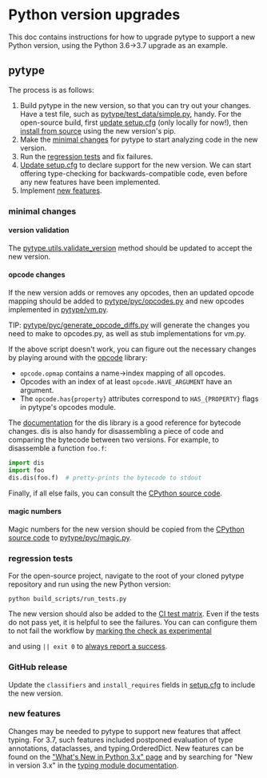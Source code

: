 ---
---
# Python version upgrades

<!--* freshness: { owner: 'rechen' reviewed: '2021-12-09' } *-->

This doc contains instructions for how to upgrade pytype to support a new Python
version, using the Python 3.6->3.7 upgrade as an example.

## pytype

The process is as follows:

1. Build pytype in the new version, so that you can try out your changes. Have a
   test file, such as [pytype/test_data/simple.py][test_data.simple], handy.
   For the open-source build, first [update setup.cfg](#github_release) (only
   locally for now!), then
   [install from source](https://github.com/google/pytype#installing) using the
   new version's pip.
1. Make the [minimal changes](#minimal_changes) for pytype to start analyzing
   code in the new version.
1. Run the [regression tests](#regression_tests) and fix failures.
1. [Update setup.cfg](#github_release) to declare support for the new version.
   We can start offering type-checking for backwards-compatible code, even
   before any new features have been implemented.
1. Implement [new features](#new_features).

### minimal changes

#### version validation
The [pytype.utils.validate_version][utils.validate_version] method should be
updated to accept the new version.

#### opcode changes

If the new version adds or removes any opcodes, then an updated opcode mapping
should be added to
[pytype/pyc/opcodes.py][pyc.opcodes.python_3_7_mapping] and new opcodes
implemented in [pytype/vm.py][vm.VirtualMachine.byte_LOAD_METHOD].

TIP: [pytype/pyc/generate_opcode_diffs.py][pyc.generate_opcode_diffs] will
generate the changes you need to make to opcodes.py, as well as
stub implementations for vm.py.

If the above script doesn't work, you can figure out the necessary changes by
playing around with the [opcode][cpython-opcode] library:

* `opcode.opmap` contains a name->index mapping of all opcodes.
* Opcodes with an index of at least `opcode.HAVE_ARGUMENT` have an argument.
* The `opcode.has{property}` attributes correspond to `HAS_{PROPERTY}` flags in
  pytype's opcodes module.

The [documentation](https://docs.python.org/3/library/dis.html) for the dis
library is a good reference for bytecode changes. dis is also handy for
disassembling a piece of code and comparing the bytecode between two versions.
For example, to disassemble a function `foo.f`:

```python
import dis
import foo
dis.dis(foo.f)  # pretty-prints the bytecode to stdout
```

Finally, if all else fails, you can consult the [CPython source code](
https://github.com/python/cpython/blob/master/Python/ceval.c).

#### magic numbers

Magic numbers for the new version should be copied from the
[CPython source code][cpython-source] to [pytype/pyc/magic.py][pyc.magic].

### regression tests

For the open-source project, navigate to the root of your cloned pytype
repository and run using the new Python version:

```
python build_scripts/run_tests.py
```

The new version should also be added to the
[CI test matrix](
https://github.com/google/pytype/blob/a2ce16edc0ee992f97b328ce752b51318a00d513/.github/workflows/ci.yml#L15-L22).
Even if the tests do not pass yet, it is helpful to see the failures. You can
can configure them to not fail the workflow by [marking the check as experimental](
https://github.com/google/pytype/blob/a2ce16edc0ee992f97b328ce752b51318a00d513/.github/workflows/ci.yml#L19-L22)
<!-- TODO(rechen): Once https://github.com/actions/toolkit/issues/399 is
supported, suggest that instead of the `|| exit 0` hack -->
and using `|| exit 0` to [always report a success](
https://github.com/google/pytype/blob/a2ce16edc0ee992f97b328ce752b51318a00d513/.github/workflows/ci.yml#L47-L49).

### GitHub release

Update the `classifiers` and `install_requires` fields in
[setup.cfg](https://github.com/google/pytype/blob/main/setup.cfg) to include
the new version.

### new features

Changes may be needed to pytype to support new features that affect typing. For
3.7, such features included postponed evaluation of type annotations,
dataclasses, and typing.OrderedDict. New features can be found on the
["What's New in Python 3.x" page](https://docs.python.org/3/whatsnew/3.7.html)
and by searching for "New in version 3.x" in the
[typing module documentation](https://docs.python.org/3/library/typing.html).

[cpython-opcode]: https://github.com/python/cpython/blob/master/Lib/opcode.py

<!-- References with different internal and external versions -->

[cpython-source]: https://github.com/python/cpython/blob/beba1a808000d5fc445cb28eab96bdb4cdb7c959/Lib/importlib/_bootstrap_external.py#L245

[pyc.generate_opcode_diffs]: https://github.com/google/pytype/blob/main/pytype/pyc/generate_opcode_diffs.py

[pyc.magic]: https://github.com/google/pytype/blob/ee51995a1c5937cb4ebee291acb2e049fb0f81cc/pytype/pyc/magic.py#L97

[pyc.opcodes.python_3_7_mapping]: https://github.com/google/pytype/blob/ee51995a1c5937cb4ebee291acb2e049fb0f81cc/pytype/pyc/opcodes.py#L1101

[test_data.simple]: https://github.com/google/pytype/blob/main/pytype/test_data/simple.py

[utils.validate_version]: https://github.com/google/pytype/blob/ee51995a1c5937cb4ebee291acb2e049fb0f81cc/pytype/utils.py#L74

[vm.VirtualMachine.byte_LOAD_METHOD]: https://github.com/google/pytype/blob/ee51995a1c5937cb4ebee291acb2e049fb0f81cc/pytype/vm.py#L3128
